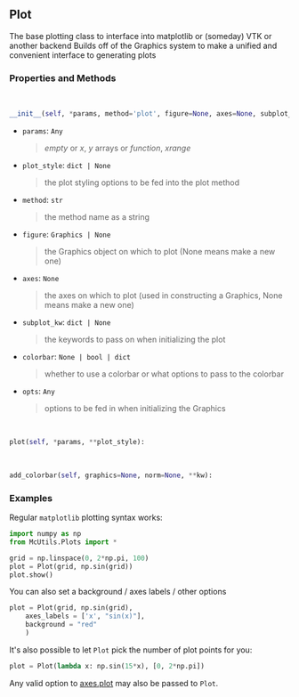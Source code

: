 ## <a id="McUtils.Plots.Plots.Plot">Plot</a>
The base plotting class to interface into matplotlib or (someday) VTK or another backend
    Builds off of the Graphics system to make a unified and convenient interface to generating plots

### Properties and Methods
<a id="McUtils.Plots.Plots.Plot.__init__">&nbsp;</a>
```python
__init__(self, *params, method='plot', figure=None, axes=None, subplot_kw=None, plot_style=None, **opts): 
```

- `params`: `Any`
    >_empty_ or _x_, _y_ arrays or _function_, _xrange_
- `plot_style`: `dict | None`
    >the plot styling options to be fed into the plot method
- `method`: `str`
    >the method name as a string
- `figure`: `Graphics | None`
    >the Graphics object on which to plot (None means make a new one)
- `axes`: `None`
    >the axes on which to plot (used in constructing a Graphics, None means make a new one)
- `subplot_kw`: `dict | None`
    >the keywords to pass on when initializing the plot
- `colorbar`: `None | bool | dict`
    >whether to use a colorbar or what options to pass to the colorbar
- `opts`: `Any`
    >options to be fed in when initializing the Graphics

<a id="McUtils.Plots.Plots.Plot.plot">&nbsp;</a>
```python
plot(self, *params, **plot_style): 
```

<a id="McUtils.Plots.Plots.Plot.add_colorbar">&nbsp;</a>
```python
add_colorbar(self, graphics=None, norm=None, **kw): 
```

### Examples
Regular `matplotlib` plotting syntax works:

```python
import numpy as np
from McUtils.Plots import *

grid = np.linspace(0, 2*np.pi, 100)
plot = Plot(grid, np.sin(grid))
plot.show()
```

You can also set a background / axes labels / other options

```python
plot = Plot(grid, np.sin(grid),
    axes_labels = ['x', "sin(x)"],
    background = "red"
    )
```

It's also possible to let `Plot` pick the number of plot points for you:

```python
plot = Plot(lambda x: np.sin(15*x), [0, 2*np.pi])
```

Any valid option to [axes.plot](https://matplotlib.org/3.1.1/api/_as_gen/matplotlib.axes.Axes.plot.html) may also be passed to `Plot`.